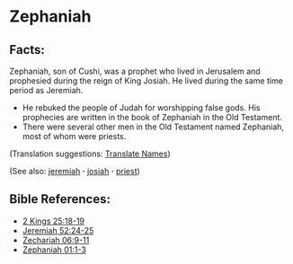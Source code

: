 # Zephaniah #

## Facts: ##

Zephaniah, son of Cushi, was a prophet who lived in Jerusalem and prophesied during the reign of King Josiah. He lived during the same time period as Jeremiah.

* He rebuked the people of Judah for worshipping false gods. His prophecies are written in the book of Zephaniah in the Old Testament.
* There were several other men in the Old Testament named Zephaniah, most of whom were priests.

(Translation suggestions: [Translate Names](https://git.door43.org/Door43/en-ta-translate-vol1/src/master/content/translate_names.md))

(See also: [jeremiah](../other/jeremiah.md) **·** [josiah](../other/josiah.md) **·** [priest](../kt/priest.md))

## Bible References: ##

* [2 Kings 25:18-19](https://door43.org/en/bible/notes/2ki/25/18)
* [Jeremiah 52:24-25](https://door43.org/en/bible/notes/jer/52/24)
* [Zechariah 06:9-11](https://door43.org/en/bible/notes/zec/06/09)
* [Zephaniah 01:1-3](https://door43.org/en/bible/notes/zep/01/01)

